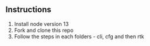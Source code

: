 ## Instructions

1. Install node version 13
2. Fork and clone this repo
3. Follow the steps in each folders - cli, cfg and then rtk

